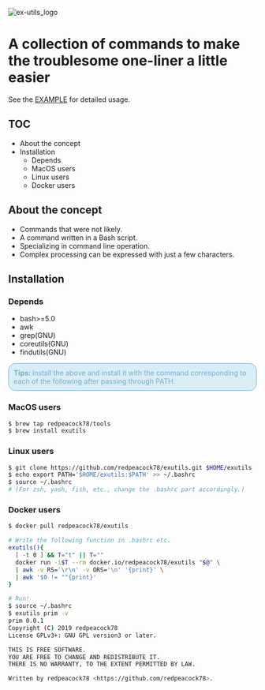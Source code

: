 ![ex-utils_logo](https://raw.githack.com/redpeacock78/exutils/images/logo.png)
# A collection of commands to make the troublesome one-liner a little easier

See the [EXAMPLE](https://github.com/redpeacock78/exutils/blob/master/doc/EXAMPLE.md) for detailed usage.

## TOC
<!-- MarkdownTOC -->

- About the concept
- Installation
	- Depends
	- MacOS users
	- Linux users
	- Docker users

<!-- /MarkdownTOC -->


## About the concept

- Commands that were not likely.
- A command written in a Bash script.
- Specializing in command line operation.
- Complex processing can be expressed with just a few characters.

## Installation

### Depends
- bash>=5.0
- awk
- grep(GNU)
- coreutils(GNU)
- findutils(GNU)
<div style="padding:10px;margin-bottom: 10px;border: 1px solid #76acc8;background:#d9edf7;color:#76acc8; border-radius: 15px">
  <b>
    <font color="#76acc8">
      Tips: 
    </font>
  </b>
Install the above and install it with the command corresponding to each of the following after passing through PATH.
</div>

### MacOS users
```sh
$ brew tap redpeacock78/tools
$ brew install exutils
```
### Linux users
```sh
$ git clone https://github.com/redpeacock78/exutils.git $HOME/exutils
$ echo export PATH='$HOME/exutils:$PATH' >> ~/.bashrc
$ source ~/.bashrc
# (For zsh, yash, fish, etc., change the .bashrc part accordingly.)
```

### Docker users
```sh
$ docker pull redpeacock78/exutils

# Write the following function in .bashrc etc.
exutils(){
  [ -t 0 ] && T="t" || T=""
  docker run -i$T --rm docker.io/redpeacock78/exutils "$@" \
  | awk -v RS='\r\n' -v ORS='\n' '{print}' \
  | awk '$0 != ""{print}'
}

# Run!
$ source ~/.bashrc
$ exutils prim -v
prim 0.0.1
Copyright (C) 2019 redpeacock78
License GPLv3+: GNU GPL version3 or later.

THIS IS FREE SOFTWARE.
YOU ARE FREE TO CHANGE AND REDISTRIBUTE IT.
THERE IS NO WARRANTY, TO THE EXTENT PERMITTED BY LAW.

Written by redpeacock78 <https://github.com/redpeacock78>.
```
